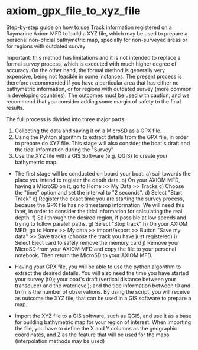 # axiom_gpx_file_to_xyz_file
Step-by-step guide on how to use Track information registered on a Raymarine Axiom MFD to build a XYZ file, which may be used to prepare a personal non-oficial bathymetric map, specially for non-surveyed areas or for regions with outdated survey

Important: this method has limitations and it is not intended to replace a formal survey process, which is executed with much higher degree of accuracy. On the other hand, the formal method is generally very expensive, being not feasible in some instances. The present process is therefore recommended if you have a particular area that has either no bathymetric information, or for regions with outdated survey (more common in developing countries). The outcomes must be used with caution, and we recommend that you consider adding some margin of safety to the final results.

The full process is divided into three major parts:
1. Collecting the data and saving it on a MicroSD as a GPX file.
2. Using the Pyhton algorithm to extract details from the GPX file, in order to prepare do XYZ file. This stage will also consider the boat's draft and the tidal information during the "Survey"
3. Use the XYZ file with a GIS Software (e.g. QGIS) to create your bathymetric map.


- The first stage will be conducted on board your boat:
a) sail towards the place you intend to register the depth data.
b) On your AXIOM MFD, having a MicroSD on it, go to Home >> My Data >> Tracks
c) Choose the "time" option and set the interval to "2 seconds".
d) Select "Start Track"
e) Register the exact time you are starting the survey process, because the GPX file has no timestamp information. We will need this later, in order to consider the tidal information for calculating the real depth.
f) Sail through the desired region, if possible at low speeds and trying to follow paralell paths.
g) Select "Stop track"
h) On your AXIOM MFD, go to Home >> My data >> import/export >> Button "Save my data" >> Save tracks (choose the track you have just registered)
i) Select Eject card to safely remove the memory card
j) Remove your MicroSD from your AXIOM MFD and copy the file to your personal notebook. Then return the MicroSD to your AXIOM MFD.

- Having your GPX file, you will be able to use the python algorithm to extract the desired details. You will also need the time you have started your survey (t0); your boat's draft (vertical distance between your transducer and the waterlevel); and the tide information between t0 and tn (n is the number of observations. By using the script, you will receive as outcome the XYZ file, that can be used in a GIS software to prepare a map.

- Import the XYZ file to a GIS software, such as QGIS, and use it as a base for building bathymetric map for your region of interest. When importing the file, you have to define the X and Y columns as the geographic coordinates, and Z as the feature that will be used for the maps (interpolation methods may be used) 

